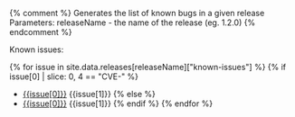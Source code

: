 {% comment %}
Generates the list of known bugs in a given release
Parameters:
  releaseName - the name of the release (eg. 1.2.0)
{% endcomment %}

Known issues:

{% for issue in site.data.releases[releaseName]["known-issues"] %}
  {% if issue[0] | slice: 0, 4 == "CVE-" %}
- [{{issue[0]}}](/security/{{issue[0]}}) {{issue[1]}}
  {% else %}
- [{{issue[0]}}]({{site.jira}}/{{issue[0]}}) {{issue[1]}}
  {% endif %}
{% endfor %}
